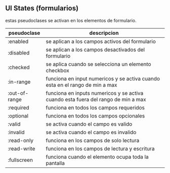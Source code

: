 ## UI States (formularios)

estas pseudoclases se activan en los elementos de formulario.

| pseudoclase | descripcion |
|---|---|
| :enabled | se aplican a los campos activos del formulario|
| :disabled| se aplican a los campos desactivados del formulario|
| :checked| se aplica cuando se selecciona un elemento checkbox|
| :in-range| funciona en input numericos y se activa cuando esta en el rango de min a max |
| :out-of-range| funciona en inputs numericos y se activa cuando esta fuera del rango de min a max|
| :required| funciona en todos los campos requeridos|
| :optional| funciona en todos los campos opcionales|
| :valid| se activa cuando el campo es valido|
| :invalid| se activa cuando el campo es invalido|
| :read-only| funciona en los campos de solo lectura|
| :read-write| funciona en los campos de lectura y escritura|
| :fullscreen| funciona cuando el elemento ocupa toda la pantalla|